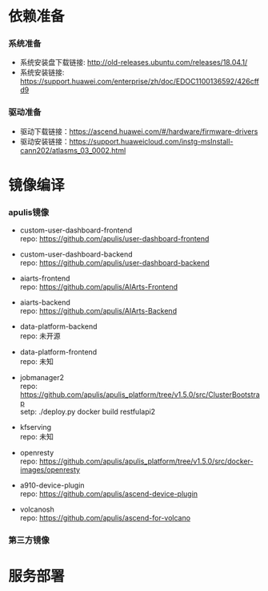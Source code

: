 # 依赖准备

### 系统准备
- 系统安装盘下载链接: http://old-releases.ubuntu.com/releases/18.04.1/
- 系统安装链接: https://support.huawei.com/enterprise/zh/doc/EDOC1100136592/426cffd9

### 驱动准备
- 驱动下载链接：https://ascend.huawei.com/#/hardware/firmware-drivers
- 驱动安装链接：https://support.huaweicloud.com/instg-msInstall-cann202/atlasms_03_0002.html

# 镜像编译
### apulis镜像
- custom-user-dashboard-frontend  
  repo: https://github.com/apulis/user-dashboard-frontend  
  
- custom-user-dashboard-backend  
  repo: https://github.com/apulis/user-dashboard-backend  

- aiarts-frontend   
  repo: https://github.com/apulis/AIArts-Frontend  

- aiarts-backend   
  repo: https://github.com/apulis/AIArts-Backend  

- data-platform-backend  
  repo: 未开源   

- data-platform-frontend  
  repo: 未知  

- jobmanager2   
  repo: https://github.com/apulis/apulis_platform/tree/v1.5.0/src/ClusterBootstrap   
  setp: ./deploy.py docker build restfulapi2   

- kfserving  
  repo: 未知  

- openresty   
  repo: https://github.com/apulis/apulis_platform/tree/v1.5.0/src/docker-images/openresty 

- a910-device-plugin   
  repo: https://github.com/apulis/ascend-device-plugin  

- volcanosh  
  repo: https://github.com/apulis/ascend-for-volcano  

### 第三方镜像
  

# 服务部署
